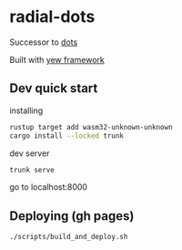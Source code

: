 # radial-dots

Successor to [dots](https://github.com/Adjective-Object/dots)

Built with [yew framework](https://github.com/DenisKolodin/yew)

## Dev quick start

installing

```bash
rustup target add wasm32-unknown-unknown
cargo install --locked trunk
```

dev server

```bash
trunk serve
```

go to localhost:8000

## Deploying (gh pages)

```bash
./scripts/build_and_deploy.sh
```
